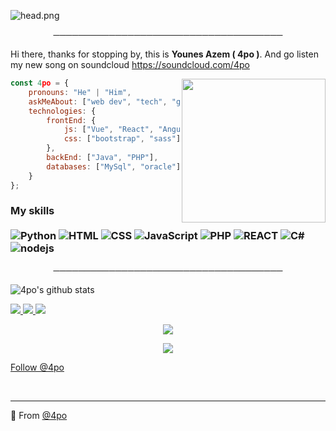 ![head.png](https://i.imgur.com/OYEhTHe.gif)

<p align="center">
─────────────────────────────────────
</p>

Hi there, thanks for stopping by, this is **Younes Azem ( 4po )**.
And go listen my new song on soundcloud https://soundcloud.com/4po

<img align='right' src="https://i.imgur.com/OYEhTHe.gif" width="230">

```javascript
const 4po = {
    pronouns: "He" | "Him",
    askMeAbout: ["web dev", "tech", "game"],
    technologies: {
        frontEnd: {
            js: ["Vue", "React", "Angular"],
            css: ["bootstrap", "sass"]
        },
        backEnd: ["Java", "PHP"],
        databases: ["MySql", "oracle"],
    }
};
```

### My skills <br/> <br/> ![Python](https://img.shields.io/badge/-Python-0077B5?style=flat&logoColor=white&logo=python) ![HTML](https://img.shields.io/badge/-HTML-ff0d00?style=flat&logoColor=white&logo=html5) ![CSS](https://img.shields.io/badge/-CSS-196eff?style=flat&logoColor=white&logo=css3) ![JavaScript](https://camo.githubusercontent.com/4fdfb0cf06c96ca8a5ab446e39e0518bb0ad5380a284c2e7bb9e3d23c34f9626/68747470733a2f2f696d672e736869656c64732e696f2f62616467652f2d4a6176617363726970742d4646454530303f7374796c653d666c61742d737175617265266c6f676f3d6a617661736372697074266c6f676f436f6c6f723d626c61636b) ![PHP](https://img.shields.io/badge/-PHP-FFB120?style=flat-square&logo=php&logoColor=white) ![REACT](https://img.shields.io/badge/-React-45B8D8?style=flat-square&logo=react&logoColor=white) ![C#](https://img.shields.io/badge/-C%20Sharp-44CF90?style=flat-square&logo=c%20sharp&logoColor=white) ![nodejs](https://img.shields.io/badge/-NodeJS-43853D?style=flat-square&logo=Node.js&logoColor=white)

<p align="center">
─────────────────────────────────────
</p>

![4po's github stats](https://github-readme-stats.vercel.app/api?username=4po&hide=contribs,prs&count_private=true&show_icons=true)

<a href="https://github.com/4po">
  <img src="https://img.shields.io/github/followers/4po">
</a>
<a href="https://github.com/4po">
   <img src="https://komarev.com/ghpvc/?username=4po">
</a>
<a href="https://discord.bio/p/apo">
         <img src="https://img.shields.io/static/v1?label=Website&logo=CSS3&logoColor=1572B6&message=Click%20Here&color=1572B6">
         </a>

<p align="center">
  <a href="https://discord.gg/apo"><img src="https://media.discordapp.net/attachments/810213665911078912/812574936316903424/unknown.png?width=1246&height=701"></a>
</p>

<p align="center">
         <a href="https://discord.gg/apo">
         <img src="https://i.imgur.com/JgA2C1B.png">
         </a>
      

<!-- Place this tag where you want the button to render. -->
<a class="github-button" href="https://twitter.com/4poUser" data-color-scheme="no-preference: light; light: light; dark: dark;" data-show-count="true" aria-label="Follow @4po on GitHub">Follow @4po</a>


<br>

---

🔎 From [@4po](https://github.com/4po)
